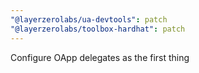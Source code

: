 ```yaml
---
"@layerzerolabs/ua-devtools": patch
"@layerzerolabs/toolbox-hardhat": patch
---
```


Configure OApp delegates as the first thing
